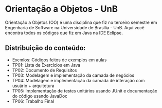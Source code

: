 # Orientação a Objetos - UnB

Orientação a Objetos (OO) é uma disciplina que fiz no terceiro semestre em Engenharia de Software na Universidade de Brasília - UnB. Aqui você encontra todos os códigos que fiz em Java na IDE Eclipse.

## Distribuição do conteúdo:

- Exemlos: Códigos feitos de exemplos em aulas
- TP01: Lista de Exercícios em Java
- TP02: Documento de Requisitos
- TP03: Modelagem e implementação da camada de negócios
- TP04: Modelagem e implementação da camada de interação com usuário + arquitetura
- TP05: Implementação de testes unitários usando JUnit e documentação do código usando JavaDoc
- TP06: Trabalho Final
